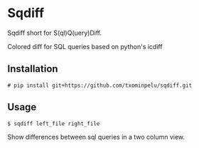 # Sqdiff

Sqdiff short for S(ql)Q(uery)Diff.

Colored diff for SQL queries based on python's icdiff

## Installation

```
# pip install git+https://github.com/txominpelu/sqdiff.git
```

## Usage

```sh
$ sqdiff left_file right_file
```

Show differences between sql queries in a two column view.
